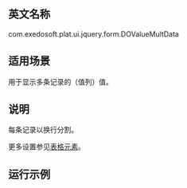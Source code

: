 ## 英文名称 ##

com.exedosoft.plat.ui.jquery.form.DOValueMultData

## 适用场景 ##

用于显示多条记录的（值列）值。


## 说明 ##

每条记录以换行分割。

更多设置参见[表格元素](ConfigGridItem.md)。

## 运行示例 ##